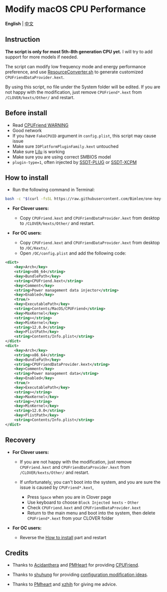 # Modify macOS CPU Performance

**English** | [中文](README_CN.md)

## Instruction

**The script is only for most 5th-8th generation CPU yet.** I will try to add support for more models if needed.

The script can modify low frequency mode and energy performance preference, and use [ResourceConverter.sh](https://github.com/acidanthera/CPUFriend/tree/master/ResourceConverter) to generate customized `CPUFriendDataProvider.kext`.

By using this script, no file under the System folder will be edited. If you are not happy with the modification, just remove `CPUFriend*.kext` from `/CLOVER/kexts/Other/` and restart.


## Before install

- Read [CPUFriend WARNING](https://github.com/acidanthera/CPUFriend/blob/master/Instructions.md#warning)
- Good network
- If you have `FakeCPUID` argument in `config.plist`, this script may cause issue
- Make sure `IOPlatformPluginFamily.kext` untouched
- Make sure [Lilu](https://github.com/acidanthera/Lilu) is working
- Make sure you are using correct SMBIOS model
- `plugin-type=1`, often injected by [SSDT-PLUG](https://github.com/acidanthera/OpenCorePkg/blob/master/Docs/AcpiSamples/SSDT-PLUG.dsl) or [SSDT-XCPM](https://github.com/RehabMan/OS-X-Clover-Laptop-Config/blob/master/hotpatch/SSDT-XCPM.dsl)


## How to install

- Run the following command in Terminal:

```bash
bash -c "$(curl -fsSL https://raw.githubusercontent.com/Bimlee/one-key-cpufriend/master/one-key-cpufriend.sh)"
```

- **For Clover users:**
  - Copy `CPUFriend.kext` and `CPUFriendDataProvider.kext` from desktop to `/CLOVER/kexts/Other/` and restart.

- **For OC users:**
  - Copy `CPUFriend.kext` and `CPUFriendDataProvider.kext` from desktop to `/OC/Kexts/`.
  - Open `/OC/config.plist` and add the following code:
```xml
<dict>
    <key>Arch</key>
    <string>x86_64</string>
    <key>BundlePath</key>
    <string>CPUFriend.kext</string>
    <key>Comment</key>
    <string>Power management data injector</string>
    <key>Enabled</key>
    <true/>
    <key>ExecutablePath</key>
    <string>Contents/MacOS/CPUFriend</string>
    <key>MaxKernel</key>
    <string></string>
    <key>MinKernel</key>
    <string>12.0.0</string>
    <key>PlistPath</key>
    <string>Contents/Info.plist</string>
</dict>
<dict>
    <key>Arch</key>
    <string>x86_64</string>
    <key>BundlePath</key>
    <string>CPUFriendDataProvider.kext</string>
    <key>Comment</key>
    <string>Power management data</string>
    <key>Enabled</key>
    <true/>
    <key>ExecutablePath</key>
    <string></string>
    <key>MaxKernel</key>
    <string></string>
    <key>MinKernel</key>
    <string>12.0.0</string>
    <key>PlistPath</key>
    <string>Contents/Info.plist</string>
</dict>
```


## Recovery

- **For Clover users:**
  - If you are not happy with the modification, just remove `CPUFriend.kext` and `CPUFriendDataProvider.kext` from `/CLOVER/kexts/Other/` and restart.

  - If unfortunately, you can't boot into the system, and you are sure the issue is caused by `CPUFriend*.kext`,

    - Press `Space` when you are in Clover page
    - Use keyboard to choose `Block Injected kexts` - `Other`
    - Check `CPUFriend.kext` and `CPUFriendDataProvider.kext`
    - Return to the main menu and boot into the system, then delete `CPUFriend*.kext` from your CLOVER folder

- **For OC users:**
  - Reverse the [How to install](#how-to-install) part and restart


## Credits

- Thanks to [Acidanthera](https://github.com/acidanthera) and [PMHeart](https://github.com/PMHeart) for providing [CPUFriend](https://github.com/acidanthera/CPUFriend).

- Thanks to [shuhung](https://www.tonymacx86.com/members/shuhung.957282) for providing [configuration modification ideas](https://www.tonymacx86.com/threads/skylake-hwp-enable.214915/page-7).

- Thanks to [PMheart](https://github.com/PMheart) and [xzhih](https://github.com/xzhih) for giving me advice.
